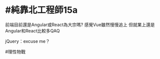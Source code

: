 # #純靠北工程師15a



前端目前還是Angular或React為大宗嗎?
感覺Vue雖然慢慢追上
但就業上還是Angular和React比較多QAQ

jQuery：excuse me？


#理性物戰
